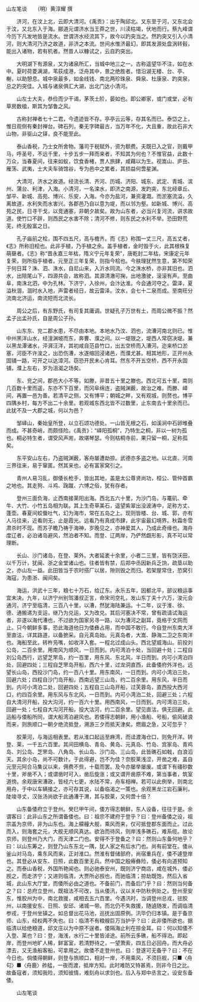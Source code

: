 山左笔谈　　（明）黄淳耀 撰

　　济河，在汶上北，云即大清河。《禹贡》：出于陶邱北。又东至于河，又东北会于汶，又北东入于海。郦道元谓济水当王莽之世，川渎枯竭，伏地而行。蔡九峰谓今历下凡发地皆是流水。世谓济水经流其下，故今以趵突当之。然趵突又引入小清河，则大清河乃济之故道，非济之本流。世间水惟济最幻，即其发源处盘涡转毂，能出入诸物，若有机者。然昔人以糠试之，云自趵突出。

　　大明湖下有源泉，又为诸泉所汇，当城中地三之一。古称遥望华不注，如在水中。夏时荷菱满湖，苇荻成港，泛舟其中，景之绝胜者。惜沿湖无楼、台、亭、榭，以助憩息。城中泉最多，如金线钱、南北两珍珠泉、舜泉、杜康泉、趵突泉，总之趵突佳。入城与诸泉俱汇大湖，出北门达小清河。

　　山左士大夫，恭俭而少干谒，茅茨土阶，晏如也。即公卿家，或门或堂，必有草房数楹，斯其为邹鲁之风。

　　古称封禅者七十二君，今遗迹皆不存。亭亭云云等，存其名而已。泰岱之上，惟日观侧有秦封禅台。碑石列，秦无字碑最古，当万年不化，大且重，故此石非大山物，非驱山之铎，良不能至此。

　　泰山香税，乃士女所舍物。藩司于税赋外，资为额费。夫既已入之官，则戴甲马，呼圣号，不远千里，十步五步一拜而来者，不知其为何也？不惟官益，此数十万众，当春夏间，往来如蚁，饮食香楮，贾人旅肆，咸藉以为生。视嵩山、庐岳、雁荡、武夷，士大夫车骑馆谷，专为邑中之累者，其损益何啻星渊。

　　大清河，济水之故道。经流长清、齐河、历城、济阳、城东、武定、青城、滨州、蒲台、利津，入海。小清河，一名滦水，即济之南源，发趵突，东北经章丘、邹平、新城、高苑、博兴、乐安，入海。今亦为盐河，兼资灌溉。而淤塞流溢，久离故道，水利失而水害兴。各郡邑乃自以意为堤，而以邻为壑。如新城、博兴、高苑之民，日寻干戈，以竞通塞，非朝夕故矣。故为山东者，必当兴复河流，讲求故道。使竹口不辟，则西民之水害不除；清河不修，则东民之水利不举。恐田野荒芜，终无殷富之日。

　　孔子庙前之桧，围不四五尺，高与檐齐。而《志》称围一丈三尺，高五丈者，《志》所称旧桧也。此非手植，乃手植之余。盖手植者，金时毁于火，此其根株复萌蘖者。《志》称“晋永嘉三年枯，隋义宁元年复荣”，唐乾封二年枯，宋康定元年复荣，则所指手植者。元至正三年复荣，则指今桧也。今肤理犹然生意，第不知荣于何日耳？洙、泗、洙水，自尼山来，入沂水同流。今之洙水桥，亦非其旧也。泗水，出陪尾山下，四源共会，故称泗。其源清澈可掬，出地激驶，滚滚有声。至曲阜，南洙北泗，中为孔林。下济宁，入徐州，会汴达淮。今会通河夺之。雷泽，夏溢秋涸，涸时水入地，声雷者经日，故云雷泽。汶水，会七十二泉而成。至南旺分流南北济运，南流短而北流长。

　　周公之后，有东野氏，有司复其庸调。世疑孔子万世有土，而周公微不振？然孟子出孟孙氏，自是周公子孙。

　　山东东、兖二郡水患，不尽由本地。本地水乃汶、泗也，流漕河南北则已。惟中州黑洋山水，经澶渊坡而东，奔曹、濮之间。以一堤限之，堤西人常窃决堤。兼以黑龙潭诸水，泙湃汪洋，其初咸自范县竹口，出五空桥而入漕河。迩来桥口淤塞，河臣不许浚之，出恐伤漕，水遂缩回浸诸邑，而濮尤甚。相其地形，正开州永固铺一路，可开之以达漳河。窃恐开民未心肯耳。然东不开五空桥，西不开永固铺，濮上左右，岁为沮洳之场矣。

　　东、兖之间，郡邑大小不等。如滕，非昔五十里之滕也。西北可五十里，南则几百数十里而遥，东亦不下百里，而冈阜绵连，盗贼渊薮，故治之难。而滕、峄间，再置一邑为善。若清平之侧，又有博平；朝城之畔，又有观城，则赘也。博平四隅乡村，每方不出二十余里。若观城东西北皆不过数里，止东南去十里余而已。此犹不及一大郡之城，何以为邑？

　　邹峄山，秦始皇所登，以立石颂功德处。一山皆无根之石，如溪涧中石卵堆叠而成。不甚奇峭，而颇怪险。《禹贡》：“峄阳孤桐”，乃特生之桐，非以一树为孤也。桐必特生者，谓受风声耑，故堪琴瑟。今则枯桐寺前，果只留一桐，足称孤矣。

　　东平安山左右，乃盗贼渊薮，客舟屡遭劫掠。武德亦多盗之地。以北直、河南三界往来，易于窜匿。然其来也，必有富家窝引之。

　　青州人易习乱，御倭长枪手，皆出其地，盖是太公尊贤尚功，桓公、管仲首霸之地也。其走狗、斗鸡、踘蹴、六博之俗，犹有存者。

　　登州三面负海，止西南接莱阳出海。西北五六十里，为沙门岛，与鼍矶、牵牛、大竹、小竹五岛相为联。其上生奇草美石，遥望紫翠出没波涛中，足称方丈、蓬壶。春夏间蛟蜃吐气，幻为海市，常在五岛之上。现则皆楼、台、城、郭，亦有人马往来，近看则无，止是霞光。远看乃有真成市肆，此宇宙最幻境界。秋霜冬雪肃杀时不现。而苏子瞻乃祷于海神，岁晚见之，亦神爱其人，乃成此奇缘也。海舟度辽者，必泊诸岛避风，然泊者不知。而登、辽两岸，乃俨然觑形影，真不可以常理断。

　　长山、沙门诸岛，在登、莱外。大者延袤十余里，小者二三里，皆有饶沃田，以千万计，犹闽、浙之金堂诸山也。往者皆有禁，后郑中丞因新兵乏饷，疏垦以助之，亦山左一益。此田皆当于农时搭厂以居，隙则毁之而归。若架屋常住，恐窝引海寇，为患浙、闽间矣。

　　海运，洪武十三年，粮七十万石，给辽东。永乐五年，因都北平，部议粮运事宜未决。九年，以济宁州别驾潘叔正言，命宋司空礼，发山东丁夫十六万，浚元会通河，济宁至临清，三百八十里，以漕，然犹海陆兼运。十二年，议于淮、徐、德、通搬递为支运，继乃为兑运，又为改兑。其后河塞决不常，曾有疏请试海运者，非遂以海代漕也，不过欲为国家另寻一路，以为漕河之副耳，竟格于文网而止。只今朝鲜多事，恐此海道他日为倭彝占用，而中国不敢行。今自登州东南大洋至直沽，详其路道，以备摭采。自元真岛始。元真岛者，大嵩、静海二卫之东南洋也。海船至此，转杵凫嘴，如收洋入套。一程北过成山头。西北望威海山。前投刘公岛，二百余里。用南风为顺风，一日而到。内可湾泊十处，当回避十处；二程自刘公岛西行，远望芝罘岛，约一百里，用东风、东北风，半日而到。内可小湾泊四处，回避四处；三程自芝罘岛开船，西六十里，过龙洞直西，此备倭府外洋也。远望长山岛，西投沙门岛，约一百八十里。用东南风，一日而到。内可小湾泊三处，回避六处；四程自沙门岛开船，西南远望三山岛，约二百余里。用东风，半日而到。内可小湾泊二处，回避四处；五程自三山岛开船，过芙蓉岛，直西投大西河口，约四百余里。用东风与东北风，一日而到。内可小湾泊二处，回避三处；六程自大清河开船，投大沟河，约一百六十里。用西南风，一日而到。内可湾泊三处，回避一处；七程自大沟河开船，投大沽河，约二百余里。望见直沽，俱无回避。此运船与倭船所同，谓大船湾泊避风也。若倭得志朝鲜，用小渔船、号船，偷风破浪而来，则旅顺口一朝夕绝流抵登，溯游三夕而抵天津矣。燃眉之急，又可忽乎？

　　胶莱河，与海运相表里。若从淮口起运至麻湾，而迳渡海仓口，则免开洋。转登、莱，一千五六百里。其间田横岛、青岛、黄岛、元真岛、竹岛、宫家岛、青鸡岛、刘公岛、芝罘岛、八角岛、长山岛、沙门岛、三山岛，此皆礁石如戟，白浪滔天。其余小岛，尚不可数计。于此得避，岂不为佳？奈胶莱浅涩，开凿之难，盖自元至元阿合马集议以来，佣费不赀，十载而罢。及今亦屡举屡废。或谓下有礓砂数十里，斧凿不入；或谓凿时可入，凿后旋涨；或又谓开凿原不难，第当事者，筑室道傍。余观唐宋漕政，皆经六七更，水陆不常，舟车相禅。若可以此例举，则南北用舟，于中以车辆接之，亦可存其说，以备临渴之一策也。余观黑龙江岩石廉利，陡竣寻丈，汉张汤尚欲于此通漕于渭，其与胶莱，又何啻十倍？

　　山东备倭府立于登州。癸巳甲午间，倭方得志朝鲜，东人设备，往往于是。余谓客曰：此非山东之所谓备倭也。曰：祖宗不建府于登乎？曰：登州备倭之设，祖宗盖为京师，非为山东也。海上艨艟大舰，乘风而来，仅可抵登郡东面而止。过此而入，则海套之元，大舰无顺风真达。欲泊而待风，则岸浅多礁石，难系缆。故论京师，则登州乃大门，而天津二门也。安得不于登备之？曰：然则山东备何地乎？曰：以山东筹之，则登乃山东东北一隅，犹人家之有后水门也。尚有前堂在。倭从釜山对马岛，乘东风而来，正对淮口。然淮有督储部府，尚宿重兵在，倭不遽登岸也。其登必从安东、日照，此数百里无兵。然中国之殷瘠彝险，倭必有向道预知之。而泰山香税，外国所艳闻也。则必驰泰安州，既则济宁商店，咸在城外，倭必觊之，而走济宁；又进则临清，大贾所必觊也，而驰临清；掠劫既饱，然后入省城，此山东大厅堂，而倭所必由之道也。不备前门，而备后门乎？曰：然则当何备之？曰：总府立登州，既祖法不可改，当从倭汛，议以关中防秋例处之。登州至安东，惟胶州为中，南北救援，咸相去五六百里。今遇汛时，当调登州总戎，驻胶州，以南援安东、日照、安邱、诸城一带。而北仍不失救援，随遉随发，而调临清参戎，于登州坐镇之。如总督出花马池，巡抚出固原例。汛毕仍归本镇。是于备京师、山东，经权两不失也。曰：临清不有粮艘巨万当护乎？曰：此非倭所欲也。据临清以给绝粮道，邱文庄以为中原不逞者。倭隔海止利在掠金耳。曰：何以知倭不入登、莱也？曰：登，海浅，水行二十里皆淖途。前所云多礁，船不得泊。即起岸，而登州地旷人稀，鲜富室，若清野待之，一望萧索，四五日必回舟。而大舟必漂去，又无渔船客船，可拿用之。故倭不走登州也。曰：登遂可无备乎？曰：不在今日也。倘倭得朝鲜，则登与旅顺口，相对一岸，不用乘风，不须巨舰，只■〈舟句〉■〈舟鹿〉舴艋，一夜而渡，抵岸方知。此时难防又特甚焉，则非今日之比。故备寇者，须知我险，须知彼情，难刻舟以求剑也。后入与郑中丞言之，设安东备倭。

　　山左笔谈

